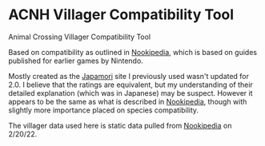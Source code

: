 # ACNH Villager Compatibility Tool
Animal Crossing Villager Compatibility Tool

Based on compatibility as outlined in [Nookipedia](https://nookipedia.com/wiki/Compatibility), which is based on guides published for earlier games by Nintendo.

Mostly created as the [Japamori](https://d.japamori.com/en/) site I previously used wasn't updated for 2.0. I believe that the ratings are equivalent, but my understanding of their detailed explanation (which was in Japanese) may be suspect. However it appears to be the same as what is described in [Nookipedia](https://nookipedia.com/wiki/Compatibility), though with slightly more importance placed on species compatibility. 

The villager data used here is static data pulled from [Nookipedia](https://nookipedia.com/wiki/Compatibility) on 2/20/22. 